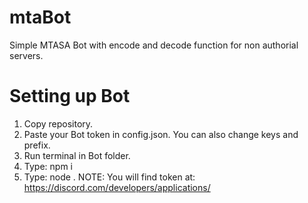 # mtaBot
Simple MTASA Bot with encode and decode function for non authorial servers.
# Setting up Bot
1. Copy repository.
2. Paste your Bot token in config.json. You can also change keys and prefix.
3. Run terminal in Bot folder.
4. Type: npm i
5. Type: node .
NOTE: You will find token at: https://discord.com/developers/applications/
